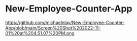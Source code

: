 # New-Employee-Counter-App

https://github.com/michaelnlay/New-Employee-Counter-App/blob/main/Screen%20Shot%202022-11-01%20at%204.51.07%20PM.png
